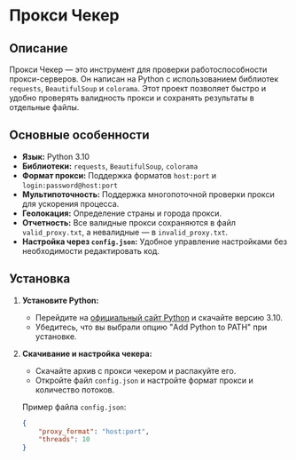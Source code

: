 # Прокси Чекер

## Описание

Прокси Чекер — это инструмент для проверки работоспособности прокси-серверов. Он написан на Python с использованием библиотек `requests`, `BeautifulSoup` и `colorama`. Этот проект позволяет быстро и удобно проверять валидность прокси и сохранять результаты в отдельные файлы.

## Основные особенности

- **Язык:** Python 3.10
- **Библиотеки:** `requests`, `BeautifulSoup`, `colorama`
- **Формат прокси:** Поддержка форматов `host:port` и `login:password@host:port`
- **Мультипоточность:** Поддержка многопоточной проверки прокси для ускорения процесса.
- **Геолокация:** Определение страны и города прокси.
- **Отчетность:** Все валидные прокси сохраняются в файл `valid_proxy.txt`, а невалидные — в `invalid_proxy.txt`.
- **Настройка через `config.json`:** Удобное управление настройками без необходимости редактировать код.

## Установка

1. **Установите Python:**
   - Перейдите на [официальный сайт Python](https://www.python.org/downloads/) и скачайте версию 3.10.
   - Убедитесь, что вы выбрали опцию "Add Python to PATH" при установке.

2. **Скачивание и настройка чекера:**
   - Скачайте архив с прокси чекером и распакуйте его.
   - Откройте файл `config.json` и настройте формат прокси и количество потоков.

   Пример файла `config.json`:
   ```json
   {
       "proxy_format": "host:port",
       "threads": 10
   }
